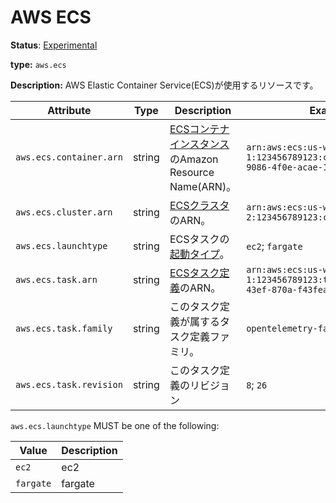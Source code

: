 # AWS ECS

**Status**: [Experimental](../../../../document-status.md)

**type:** `aws.ecs`

**Description:** AWS Elastic Container Service(ECS)が使用するリソースです。

<!-- semconv aws.ecs -->
| Attribute  | Type | Description  | Examples  | Required |
|---|---|---|---|---|
| `aws.ecs.container.arn` | string | [ECSコンテナインスタンス](https://docs.aws.amazon.com/AmazonECS/latest/developerguide/ECS_instances.html)のAmazon Resource Name(ARN)。 | `arn:aws:ecs:us-west-1:123456789123:container/32624152-9086-4f0e-acae-1a75b14fe4d9` | No |
| `aws.ecs.cluster.arn` | string | [ECSクラスタ](https://docs.aws.amazon.com/AmazonECS/latest/developerguide/clusters.html)のARN。 | `arn:aws:ecs:us-west-2:123456789123:cluster/my-cluster` | No |
| `aws.ecs.launchtype` | string | ECSタスクの[起動タイプ](https://docs.aws.amazon.com/AmazonECS/latest/developerguide/launch_types.html)。 | `ec2`; `fargate` | No |
| `aws.ecs.task.arn` | string | [ECSタスク定義](https://docs.aws.amazon.com/AmazonECS/latest/developerguide/task_definitions.html)のARN。 | `arn:aws:ecs:us-west-1:123456789123:task/10838bed-421f-43ef-870a-f43feacbbb5b` | No |
| `aws.ecs.task.family` | string | このタスク定義が属するタスク定義ファミリ。 | `opentelemetry-family` | No |
| `aws.ecs.task.revision` | string | このタスク定義のリビジョン | `8`; `26` | No |

`aws.ecs.launchtype` MUST be one of the following:

| Value  | Description |
|---|---|
| `ec2` | ec2 |
| `fargate` | fargate |
<!-- endsemconv -->
